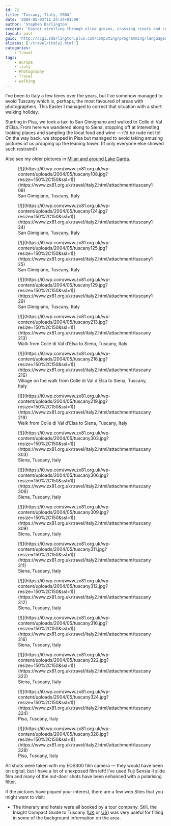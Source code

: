 ```yaml
---
id: 72
title: 'Tuscany, Italy, 2004'
date: '2004-05-03T11:24:34+01:00'
author: 'Stephen Darlington'
excerpt: 'Easter strolling through olive groves, crossing rivers and collecting mud in walking boots in Tuscany. '
layout: post
guid: 'http://ccgi.sdarlington.plus.com/computing/programming/languages/tuscany-italy-2004.html'
aliases: ['/travel/italy2.html']
categories:
    - Travel
tags:
    - europe
    - italy
    - Photography
    - Travel
    - walking
---
```


I’ve been to Italy a few times over the years, but I’ve somehow managed to avoid Tuscany which is, perhaps, the most favoured of areas with photographers. This Easter I managed to correct that situation with a short walking holiday.

Starting in Pisa, we took a taxi to San Gimignano and walked to Colle di Val d’Elsa. From here we wandered along to Siena, stopping off at interesting looking places and sampling the local food and wine — it’d be rude not to! On the way back, we stopped in Pisa but managed to avoid taking amusing pictures of us propping up the leaning tower. (If only everyone else showed such restraint!)

Also see my older pictures in [Milan and around Lake Garda](/travel/italy.html).

<div class="gallery galleryid-72 gallery-columns-3 gallery-size-thumbnail" id="gallery-3"><figure class="gallery-item"><div class="gallery-icon landscape"> [![](https://i0.wp.com/www.zx81.org.uk/wp-content/uploads/2004/05/tuscany108.jpg?resize=150%2C150&ssl=1)](https://www.zx81.org.uk/travel/italy2.html/attachment/tuscany108) </div> <figcaption class="wp-caption-text gallery-caption" id="gallery-3-985"> San Gimigiano, Tuscany, Italy </figcaption></figure><figure class="gallery-item"><div class="gallery-icon landscape"> [![](https://i0.wp.com/www.zx81.org.uk/wp-content/uploads/2004/05/tuscany124.jpg?resize=150%2C150&ssl=1)](https://www.zx81.org.uk/travel/italy2.html/attachment/tuscany124) </div> <figcaption class="wp-caption-text gallery-caption" id="gallery-3-986"> San Gimigiano, Tuscany, Italy </figcaption></figure><figure class="gallery-item"><div class="gallery-icon landscape"> [![](https://i0.wp.com/www.zx81.org.uk/wp-content/uploads/2004/05/tuscany125.jpg?resize=150%2C150&ssl=1)](https://www.zx81.org.uk/travel/italy2.html/attachment/tuscany125) </div> <figcaption class="wp-caption-text gallery-caption" id="gallery-3-987"> San Gimigiano, Tuscany, Italy </figcaption></figure><figure class="gallery-item"><div class="gallery-icon landscape"> [![](https://i0.wp.com/www.zx81.org.uk/wp-content/uploads/2004/05/tuscany129.jpg?resize=150%2C150&ssl=1)](https://www.zx81.org.uk/travel/italy2.html/attachment/tuscany129) </div> <figcaption class="wp-caption-text gallery-caption" id="gallery-3-988"> San Gimigiano, Tuscany, Italy </figcaption></figure><figure class="gallery-item"><div class="gallery-icon landscape"> [![](https://i0.wp.com/www.zx81.org.uk/wp-content/uploads/2004/05/tuscany213.jpg?resize=150%2C150&ssl=1)](https://www.zx81.org.uk/travel/italy2.html/attachment/tuscany213) </div> <figcaption class="wp-caption-text gallery-caption" id="gallery-3-989"> Walk from Colle di Val d’Elsa to Siena, Tuscany, Italy </figcaption></figure><figure class="gallery-item"><div class="gallery-icon landscape"> [![](https://i0.wp.com/www.zx81.org.uk/wp-content/uploads/2004/05/tuscany216.jpg?resize=150%2C150&ssl=1)](https://www.zx81.org.uk/travel/italy2.html/attachment/tuscany216) </div> <figcaption class="wp-caption-text gallery-caption" id="gallery-3-990"> Village on the walk from Colle di Val d’Elsa to Siena, Tuscany, Italy </figcaption></figure><figure class="gallery-item"><div class="gallery-icon portrait"> [![](https://i0.wp.com/www.zx81.org.uk/wp-content/uploads/2004/05/tuscany219.jpg?resize=150%2C150&ssl=1)](https://www.zx81.org.uk/travel/italy2.html/attachment/tuscany219) </div> <figcaption class="wp-caption-text gallery-caption" id="gallery-3-991"> Walk from Colle di Val d’Elsa to Siena, Tuscany, Italy </figcaption></figure><figure class="gallery-item"><div class="gallery-icon landscape"> [![](https://i0.wp.com/www.zx81.org.uk/wp-content/uploads/2004/05/tuscany303.jpg?resize=150%2C150&ssl=1)](https://www.zx81.org.uk/travel/italy2.html/attachment/tuscany303) </div> <figcaption class="wp-caption-text gallery-caption" id="gallery-3-992"> Siena, Tuscany, Italy </figcaption></figure><figure class="gallery-item"><div class="gallery-icon landscape"> [![](https://i0.wp.com/www.zx81.org.uk/wp-content/uploads/2004/05/tuscany306.jpg?resize=150%2C150&ssl=1)](https://www.zx81.org.uk/travel/italy2.html/attachment/tuscany306) </div> <figcaption class="wp-caption-text gallery-caption" id="gallery-3-993"> Siena, Tuscany, Italy </figcaption></figure><figure class="gallery-item"><div class="gallery-icon portrait"> [![](https://i0.wp.com/www.zx81.org.uk/wp-content/uploads/2004/05/tuscany309.jpg?resize=150%2C150&ssl=1)](https://www.zx81.org.uk/travel/italy2.html/attachment/tuscany309) </div> <figcaption class="wp-caption-text gallery-caption" id="gallery-3-994"> Siena, Tuscany, Italy </figcaption></figure><figure class="gallery-item"><div class="gallery-icon landscape"> [![](https://i0.wp.com/www.zx81.org.uk/wp-content/uploads/2004/05/tuscany311.jpg?resize=150%2C150&ssl=1)](https://www.zx81.org.uk/travel/italy2.html/attachment/tuscany311) </div> <figcaption class="wp-caption-text gallery-caption" id="gallery-3-995"> Siena, Tuscany, Italy </figcaption></figure><figure class="gallery-item"><div class="gallery-icon portrait"> [![](https://i0.wp.com/www.zx81.org.uk/wp-content/uploads/2004/05/tuscany312.jpg?resize=150%2C150&ssl=1)](https://www.zx81.org.uk/travel/italy2.html/attachment/tuscany312) </div> <figcaption class="wp-caption-text gallery-caption" id="gallery-3-996"> Siena, Tuscany, Italy </figcaption></figure><figure class="gallery-item"><div class="gallery-icon portrait"> [![](https://i0.wp.com/www.zx81.org.uk/wp-content/uploads/2004/05/tuscany316.jpg?resize=150%2C150&ssl=1)](https://www.zx81.org.uk/travel/italy2.html/attachment/tuscany316) </div> <figcaption class="wp-caption-text gallery-caption" id="gallery-3-997"> Siena, Tuscany, Italy </figcaption></figure><figure class="gallery-item"><div class="gallery-icon landscape"> [![](https://i0.wp.com/www.zx81.org.uk/wp-content/uploads/2004/05/tuscany322.jpg?resize=150%2C150&ssl=1)](https://www.zx81.org.uk/travel/italy2.html/attachment/tuscany322) </div> <figcaption class="wp-caption-text gallery-caption" id="gallery-3-998"> Siena, Tuscany, Italy </figcaption></figure><figure class="gallery-item"><div class="gallery-icon landscape"> [![](https://i0.wp.com/www.zx81.org.uk/wp-content/uploads/2004/05/tuscany324.jpg?resize=150%2C150&ssl=1)](https://www.zx81.org.uk/travel/italy2.html/attachment/tuscany324) </div> <figcaption class="wp-caption-text gallery-caption" id="gallery-3-999"> Pisa, Tuscany, Italy </figcaption></figure><figure class="gallery-item"><div class="gallery-icon portrait"> [![](https://i0.wp.com/www.zx81.org.uk/wp-content/uploads/2004/05/tuscany328.jpg?resize=150%2C150&ssl=1)](https://www.zx81.org.uk/travel/italy2.html/attachment/tuscany328) </div> <figcaption class="wp-caption-text gallery-caption" id="gallery-3-1000"> Pisa, Tuscany, Italy </figcaption></figure> </div>All shots were taken with my EOS300 film camera — they would have been on digital, but I have a lot of unexposed film left! I’ve used Fuji Sensia II slide film and many of the out-door shots have been enhanced with a polarising filter.

If the pictures have piqued your interest, there are a few web Sites that you might want to visit:

- The itinerary and hotels were all booked by a tour company. Still, the Insight Compact Guide to Tuscany ([UK](http://www.amazon.co.uk/exec/obidos/ASIN/981412009X/zx81orguk) or [US](http://www.amazon.com/exec/obidos/ASIN/0887295827/zx81orguk00)) was very useful for filling in some of the background information on the area.